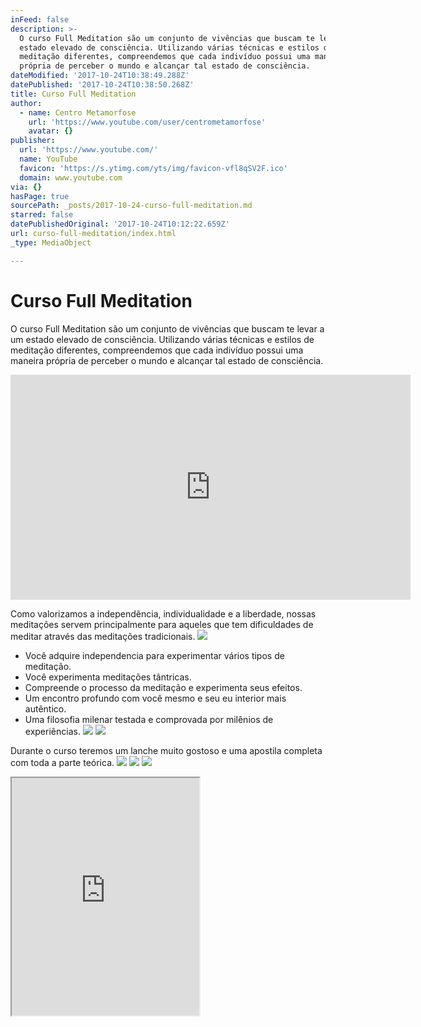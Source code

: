 ```yaml
---
inFeed: false
description: >-
  O curso Full Meditation são um conjunto de vivências que buscam te levar a um
  estado elevado de consciência. Utilizando várias técnicas e estilos de
  meditação diferentes, compreendemos que cada indivíduo possui uma maneira
  própria de perceber o mundo e alcançar tal estado de consciência.
dateModified: '2017-10-24T10:38:49.288Z'
datePublished: '2017-10-24T10:38:50.268Z'
title: Curso Full Meditation
author:
  - name: Centro Metamorfose
    url: 'https://www.youtube.com/user/centrometamorfose'
    avatar: {}
publisher:
  url: 'https://www.youtube.com/'
  name: YouTube
  favicon: 'https://s.ytimg.com/yts/img/favicon-vfl8qSV2F.ico'
  domain: www.youtube.com
via: {}
hasPage: true
sourcePath: _posts/2017-10-24-curso-full-meditation.md
starred: false
datePublishedOriginal: '2017-10-24T10:12:22.659Z'
url: curso-full-meditation/index.html
_type: MediaObject

---
```

# Curso Full Meditation

O curso Full Meditation são um conjunto de vivências que buscam te levar a um estado elevado de consciência. Utilizando várias técnicas e estilos de meditação diferentes, compreendemos que cada indivíduo possui uma maneira própria de perceber o mundo e alcançar tal estado de consciência.

<iframe src="https://cdn.embedly.com/widgets/media.html?src=https%3A%2F%2Fwww.youtube.com%2Fembed%2FGxFT9u1b87g%3Ffeature%3Doembed&amp;url=http%3A%2F%2Fwww.youtube.com%2Fwatch%3Fv%3DGxFT9u1b87g&amp;image=https%3A%2F%2Fi.ytimg.com%2Fvi%2FGxFT9u1b87g%2Fhqdefault.jpg&amp;key=a715cf41cc93453ca338d350cd26f87b&amp;type=text%2Fhtml&amp;schema=youtube" width="640" height="360" scrolling="no" frameborder="0" allowfullscreen="" style=""></iframe>

Como valorizamos a independência, individualidade e a liberdade, nossas meditações servem principalmente para aqueles que tem dificuldades de meditar através das meditações tradicionais.
![](https://the-grid-user-content.s3-us-west-2.amazonaws.com/b756c6a3-c9d3-47bb-a600-c9bd69ce9579.jpg)

* Você adquire independencia para experimentar vários tipos de meditação.
* Você experimenta meditações tântricas.
* Compreende o processo da meditação e experimenta seus efeitos.
* Um encontro profundo com você mesmo e seu eu interior mais autêntico.
* Uma filosofia milenar testada e comprovada por milênios de experiências.
![](https://the-grid-user-content.s3-us-west-2.amazonaws.com/4abb1b36-e380-4303-b89b-54c0153060be.jpg)
![](https://the-grid-user-content.s3-us-west-2.amazonaws.com/72eb0601-f62e-407c-a699-110bbeab395d.jpg)

Durante o curso teremos um lanche muito gostoso e uma apostila completa com toda a parte teórica.
![](https://the-grid-user-content.s3-us-west-2.amazonaws.com/20aed1c6-e326-4023-9f90-1b29cdcfdd96.png)
![](https://the-grid-user-content.s3-us-west-2.amazonaws.com/97368c7b-f4be-4501-a675-18d9ec96f367.jpg)
![](https://the-grid-user-content.s3-us-west-2.amazonaws.com/a435ab04-8b3c-466e-8639-259e6f4aa8a4.jpg)

<iframe src="https://the-grid.github.io/ed-userhtml/?g=eJwlzcENwyAMAMBVLAbAqFV_hD36pMEUJIiRMYqyfSvlea_zNUvsBFP2zSDm1VqrmeIeE_XL9ri07vYgxczS8WHgrEnLZp7OGShUv0X_eDkT_AhvXgIf4XOSQGKacLDCXGOwKNzVtB5H8Hgr_ABK5ixu" height="380" style=""></iframe>